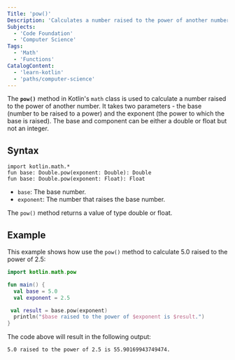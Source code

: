 ```yaml
---
Title: 'pow()'
Description: 'Calculates a number raised to the power of another number.'
Subjects:
  - 'Code Foundation'
  - 'Computer Science'
Tags:
  - 'Math'
  - 'Functions'
CatalogContent:
  - 'learn-kotlin'
  - 'paths/computer-science'
---
```


The **`pow()`** method in Kotlin's `math` class is used to calculate a number raised to the power of another number. It takes two parameters - the base (number to be raised to a power) and the exponent (the power to which the base is raised). The base and component can be either a double or float but not an integer.

## Syntax

```pseudo
import kotlin.math.*
fun base: Double.pow(exponent: Double): Double
fun base: Double.pow(exponent: Float): Float
```

- `base`: The base number.
- `exponent`: The number that raises the base number.

The `pow()` method returns a value of type double or float.

## Example

This example shows how use the `pow()` method to calculate 5.0 raised to the power of 2.5:

```kotlin
import kotlin.math.pow

fun main() {
  val base = 5.0
  val exponent = 2.5

 val result = base.pow(exponent)
  println("$base raised to the power of $exponent is $result.")
}
```

The code above will result in the following output:

```shell
5.0 raised to the power of 2.5 is 55.90169943749474.
```
